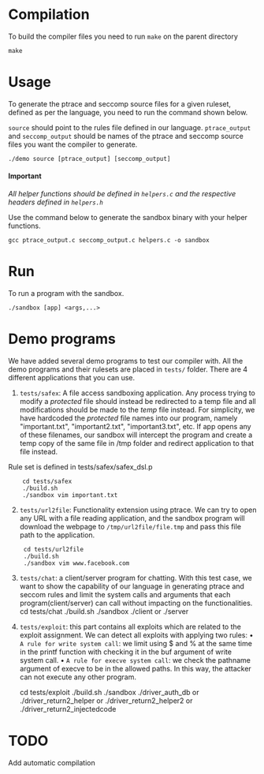 # Compilation
To build the compiler files you need to run ```make``` on the parent directory

    make

# Usage

To generate the ptrace and seccomp source files for a given ruleset, defined as per the language,
you need to run the command shown below.

`source` should point to the rules file defined in our language.
`ptrace_output` and `seccomp_output` should be names of the 
ptrace and seccomp source files you want the compiler
to generate. 


    ./demo source [ptrace_output] [seccomp_output]


#### Important

*All helper functions should be defined in `helpers.c` and the respective
headers defined in `helpers.h`*

Use the command below to generate the sandbox binary with your helper functions.

    gcc ptrace_output.c seccomp_output.c helpers.c -o sandbox

# Run

To run a program with the sandbox.

    ./sandbox [app] <args,...>


# Demo programs

We have added several demo programs to test our compiler with. All the demo
programs and their rulesets are placed in `tests/` folder. There are 4 different
applications that you can use.

1. `tests/safex`: A file access sandboxing application. 
Any process trying to modify a *protected* file 
should instead be redirected to a temp file
and all modifications should be made to the *temp* file instead. 
For simplicity, we have hardcoded the *protected* file names into our program, 
namely "important.txt", "important2.txt", "important3.txt", etc. If app opens
any of these filenames, our sandbox will intercept the program and create
a temp copy of the same file in /tmp folder and redirect application
to that file instead.

Rule set is defined in tests/safex/safex_dsl.p

        cd tests/safex
        ./build.sh      
        ./sandbox vim important.txt

2. `tests/url2file`: Functionality extension using ptrace. We can try to open
any URL with a file reading application, and the sandbox program will download
the webpage to `/tmp/url2file/file.tmp` and pass this file path to the application.

        cd tests/url2file
        ./build.sh
        ./sandbox vim www.facebook.com


3.	`tests/chat`: a client/server program for chatting. With this test case, we want to
show the capability of our language in generating ptrace and seccom rules and limit 
the system calls and arguments that each program(client/server) can call without 
impacting on the functionalities.  
        cd tests/chat
       ./build.sh
       ./sandbox ./client or ./server
   
4.	`tests/exploit`: this part contains all exploits which are related to the exploit assignment.
We can detect all exploits with applying two rules:
    •	`A rule for write system call`: we limit using $ and % at the same time in the printf function with
    checking it in the buf argument of write system call. 
    •	`A rule for execve system call`: we check the pathname argument of execve to be in the allowed paths.
    In this way, the attacker can not execute any other program. 
 
       cd tests/exploit
       ./build.sh
       ./sandbox ./driver_auth_db or ./driver_return2_helper or ./driver_return2_helper2 or ./driver_return2_injectedcode


# TODO
Add automatic compilation
